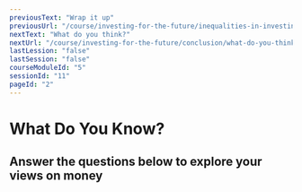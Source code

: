 ```yaml
---
previousText: "Wrap it up"
previousUrl: "/course/investing-for-the-future/inequalities-in-investing/summary"
nextText: "What do you think?"
nextUrl: "/course/investing-for-the-future/conclusion/what-do-you-think"
lastLession: "false"
lastSession: "false"
courseModuleId: "5"
sessionId: "11"
pageId: "2"
---
```




# What Do You Know?

## Answer the questions below to explore your views on money